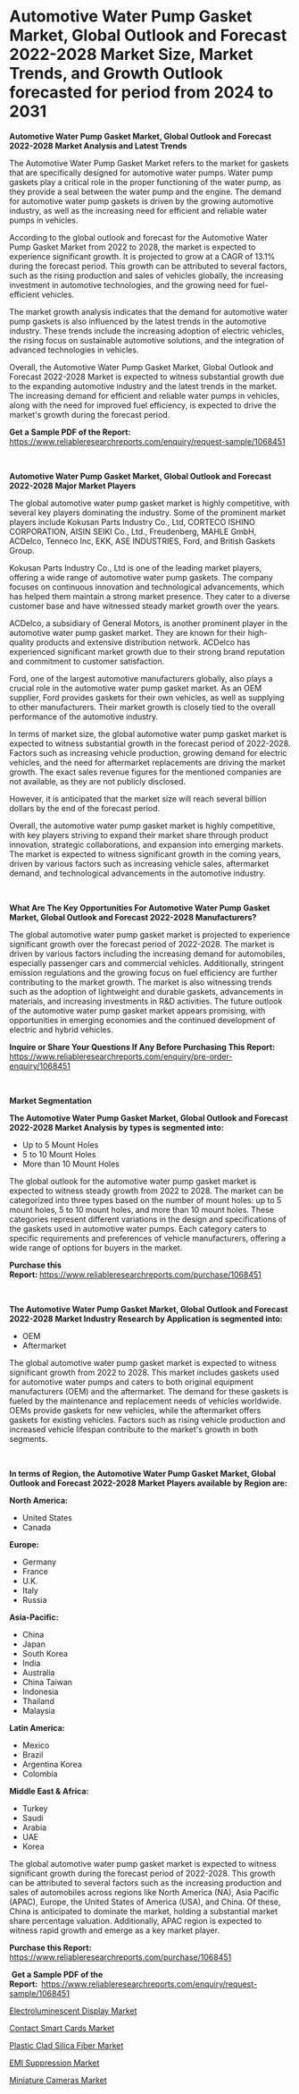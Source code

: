 <p><h1>Automotive Water Pump Gasket Market, Global Outlook and Forecast 2022-2028 Market Size, Market Trends, and Growth Outlook forecasted for period from 2024 to 2031</h1></p><p><strong>Automotive Water Pump Gasket Market, Global Outlook and Forecast 2022-2028 Market Analysis and Latest Trends</strong></p>
<p><p>The Automotive Water Pump Gasket Market refers to the market for gaskets that are specifically designed for automotive water pumps. Water pump gaskets play a critical role in the proper functioning of the water pump, as they provide a seal between the water pump and the engine. The demand for automotive water pump gaskets is driven by the growing automotive industry, as well as the increasing need for efficient and reliable water pumps in vehicles.</p><p>According to the global outlook and forecast for the Automotive Water Pump Gasket Market from 2022 to 2028, the market is expected to experience significant growth. It is projected to grow at a CAGR of 13.1% during the forecast period. This growth can be attributed to several factors, such as the rising production and sales of vehicles globally, the increasing investment in automotive technologies, and the growing need for fuel-efficient vehicles.</p><p>The market growth analysis indicates that the demand for automotive water pump gaskets is also influenced by the latest trends in the automotive industry. These trends include the increasing adoption of electric vehicles, the rising focus on sustainable automotive solutions, and the integration of advanced technologies in vehicles.</p><p>Overall, the Automotive Water Pump Gasket Market, Global Outlook and Forecast 2022-2028 Market is expected to witness substantial growth due to the expanding automotive industry and the latest trends in the market. The increasing demand for efficient and reliable water pumps in vehicles, along with the need for improved fuel efficiency, is expected to drive the market's growth during the forecast period.</p></p>
<p><strong>Get a Sample PDF of the Report:&nbsp;</strong> <a href="https://www.reliableresearchreports.com/enquiry/request-sample/1068451">https://www.reliableresearchreports.com/enquiry/request-sample/1068451</a></p>
<p>&nbsp;</p>
<p><strong>Automotive Water Pump Gasket Market, Global Outlook and Forecast 2022-2028 Major Market Players</strong></p>
<p><p>The global automotive water pump gasket market is highly competitive, with several key players dominating the industry. Some of the prominent market players include Kokusan Parts Industry Co., Ltd, CORTECO ISHINO CORPORATION, AISIN SEIKI Co., Ltd., Freudenberg, MAHLE GmbH, ACDelco, Tenneco Inc, EKK, ASE INDUSTRIES, Ford, and British Gaskets Group.</p><p>Kokusan Parts Industry Co., Ltd is one of the leading market players, offering a wide range of automotive water pump gaskets. The company focuses on continuous innovation and technological advancements, which has helped them maintain a strong market presence. They cater to a diverse customer base and have witnessed steady market growth over the years.</p><p>ACDelco, a subsidiary of General Motors, is another prominent player in the automotive water pump gasket market. They are known for their high-quality products and extensive distribution network. ACDelco has experienced significant market growth due to their strong brand reputation and commitment to customer satisfaction.</p><p>Ford, one of the largest automotive manufacturers globally, also plays a crucial role in the automotive water pump gasket market. As an OEM supplier, Ford provides gaskets for their own vehicles, as well as supplying to other manufacturers. Their market growth is closely tied to the overall performance of the automotive industry.</p><p>In terms of market size, the global automotive water pump gasket market is expected to witness substantial growth in the forecast period of 2022-2028. Factors such as increasing vehicle production, growing demand for electric vehicles, and the need for aftermarket replacements are driving the market growth. The exact sales revenue figures for the mentioned companies are not available, as they are not publicly disclosed.</p><p>However, it is anticipated that the market size will reach several billion dollars by the end of the forecast period.</p><p>Overall, the automotive water pump gasket market is highly competitive, with key players striving to expand their market share through product innovation, strategic collaborations, and expansion into emerging markets. The market is expected to witness significant growth in the coming years, driven by various factors such as increasing vehicle sales, aftermarket demand, and technological advancements in the automotive industry.</p></p>
<p>&nbsp;</p>
<p><strong>What Are The Key Opportunities For Automotive Water Pump Gasket Market, Global Outlook and Forecast 2022-2028 Manufacturers?</strong></p>
<p><p>The global automotive water pump gasket market is projected to experience significant growth over the forecast period of 2022-2028. The market is driven by various factors including the increasing demand for automobiles, especially passenger cars and commercial vehicles. Additionally, stringent emission regulations and the growing focus on fuel efficiency are further contributing to the market growth. The market is also witnessing trends such as the adoption of lightweight and durable gaskets, advancements in materials, and increasing investments in R&D activities. The future outlook of the automotive water pump gasket market appears promising, with opportunities in emerging economies and the continued development of electric and hybrid vehicles.</p></p>
<p><strong>Inquire or Share Your Questions If Any Before Purchasing This Report:</strong> <a href="https://www.reliableresearchreports.com/enquiry/pre-order-enquiry/1068451">https://www.reliableresearchreports.com/enquiry/pre-order-enquiry/1068451</a></p>
<p>&nbsp;</p>
<p><strong>Market Segmentation</strong></p>
<p><strong>The Automotive Water Pump Gasket Market, Global Outlook and Forecast 2022-2028 Market Analysis by types is segmented into:</strong></p>
<p><ul><li>Up to 5 Mount Holes</li><li>5 to 10 Mount Holes</li><li>More than 10 Mount Holes</li></ul></p>
<p><p>The global outlook for the automotive water pump gasket market is expected to witness steady growth from 2022 to 2028. The market can be categorized into three types based on the number of mount holes: up to 5 mount holes, 5 to 10 mount holes, and more than 10 mount holes. These categories represent different variations in the design and specifications of the gaskets used in automotive water pumps. Each category caters to specific requirements and preferences of vehicle manufacturers, offering a wide range of options for buyers in the market.</p></p>
<p><strong>Purchase this Report:&nbsp;</strong><a href="https://www.reliableresearchreports.com/purchase/1068451">https://www.reliableresearchreports.com/purchase/1068451</a></p>
<p>&nbsp;</p>
<p><strong>The Automotive Water Pump Gasket Market, Global Outlook and Forecast 2022-2028 Market Industry Research by Application is segmented into:</strong></p>
<p><ul><li>OEM</li><li>Aftermarket</li></ul></p>
<p><p>The global automotive water pump gasket market is expected to witness significant growth from 2022 to 2028. This market includes gaskets used for automotive water pumps and caters to both original equipment manufacturers (OEM) and the aftermarket. The demand for these gaskets is fueled by the maintenance and replacement needs of vehicles worldwide. OEMs provide gaskets for new vehicles, while the aftermarket offers gaskets for existing vehicles. Factors such as rising vehicle production and increased vehicle lifespan contribute to the market's growth in both segments.</p></p>
<p>&nbsp;</p>
<p><strong>In terms of Region, the Automotive Water Pump Gasket Market, Global Outlook and Forecast 2022-2028 Market Players available by Region are:</strong></p>
<p>
    <p> <strong> North America: </strong>
        <ul>
            <li>United States</li>
            <li>Canada</li>
        </ul>
        </p> 
    <p> <strong> Europe: </strong>
        <ul>
            <li>Germany</li>
            <li>France</li>
            <li>U.K.</li>
            <li>Italy</li>
            <li>Russia</li>
        </ul>
        </p> 
    <p> <strong> Asia-Pacific: </strong>
        <ul>
            <li>China</li>
            <li>Japan</li>
            <li>South Korea</li>
            <li>India</li>
            <li>Australia</li>
            <li>China Taiwan</li>
            <li>Indonesia</li>
            <li>Thailand</li>
            <li>Malaysia</li>
        </ul>
        </p> 
    <p> <strong> Latin America: </strong>
        <ul>
            <li>Mexico</li>
            <li>Brazil</li>
            <li>Argentina Korea</li>
            <li>Colombia</li>
        </ul>
        </p> 
    <p> <strong> Middle East & Africa: </strong>
        <ul>
            <li>Turkey</li>
            <li>Saudi</li>
            <li>Arabia</li>
            <li>UAE</li>
            <li>Korea</li>
        </ul>
    </p>
    </p>
<p><p>The global automotive water pump gasket market is expected to witness significant growth during the forecast period of 2022-2028. This growth can be attributed to several factors such as the increasing production and sales of automobiles across regions like North America (NA), Asia Pacific (APAC), Europe, the United States of America (USA), and China. Of these, China is anticipated to dominate the market, holding a substantial market share percentage valuation. Additionally, APAC region is expected to witness rapid growth and emerge as a key market player.</p></p>
<p><strong>Purchase this Report: </strong><a href="https://www.reliableresearchreports.com/purchase/1068451">https://www.reliableresearchreports.com/purchase/1068451</a></p>
<p>&nbsp;<strong>Get a Sample PDF of the Report:&nbsp;&nbsp;</strong><a href="https://www.reliableresearchreports.com/enquiry/request-sample/1068451">https://www.reliableresearchreports.com/enquiry/request-sample/1068451</a></p>
<p><strong></strong></p>
<p><p><a href="https://medium.com/@tedbernhard/electroluminescent-display-market-comprehensive-assessment-by-type-application-and-geography-8d0307c86ae0">Electroluminescent Display Market</a></p><p><a href="https://medium.com/@tedbernhard/contact-smart-cards-market-insight-market-trends-growth-forecasted-from-2024-to-2031-6bd991161950">Contact Smart Cards Market</a></p><p><a href="https://medium.com/@tedbernhard/plastic-clad-silica-fiber-market-share-evolution-and-market-growth-trends-2024-2031-72f980773f3c">Plastic Clad Silica Fiber Market</a></p><p><a href="https://medium.com/@tedbernhard/emi-suppression-market-insight-market-trends-growth-forecasted-from-2024-to-2031-d620f834bb8c">EMI Suppression Market</a></p><p><a href="https://medium.com/@tedbernhard/decoding-miniature-cameras-market-metrics-market-share-trends-and-growth-patterns-39965e10e93a">Miniature Cameras Market</a></p></p>